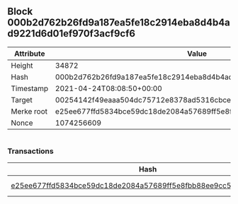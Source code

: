 ## Block 000b2d762b26fd9a187ea5fe18c2914eba8d4b4ad9221d6d01ef970f3acf9cf6

Attribute | Value
--- | ---
Height | 34872
Hash | 000b2d762b26fd9a187ea5fe18c2914eba8d4b4ad9221d6d01ef970f3acf9cf6
Timestamp | 2021-04-24T08:08:50+00:00
Target | 00254142f49eaaa504dc75712e8378ad5316cbcead634704b3734b6271167cc4
Merke root | e25ee677ffd5834bce59dc18de2084a57689ff5e8fbb88ee9cc547bb04c1207e
Nonce | 1074256609

```

```

### Transactions

Hash | Amount
--- | ---
[e25ee677ffd5834bce59dc18de2084a57689ff5e8fbb88ee9cc547bb04c1207e](e25ee677ffd5834bce59dc18de2084a57689ff5e8fbb88ee9cc547bb04c1207e.md) | 10.00000000 SKEPTI 
